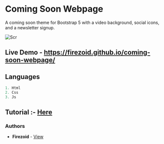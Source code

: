 # Coming Soon Webpage
A coming soon theme for Bootstrap 5 with a video background, social icons, and a newsletter signup.

![Scr](https://assets.startbootstrap.com/img/screenshots/themes/coming-soon.medium.webp)

## Live Demo - https://firezoid.github.io/coming-soon-webpage/


## Languages

```js
1. Html
2. Css
3. Js
```

## Tutorial :- [Here](https://www.youtube.com/watch?v=oQ0Lc1rtgnw&t=2s)

### Authors
* **Firezoid** - [View](https://is.gd/firezoid)





